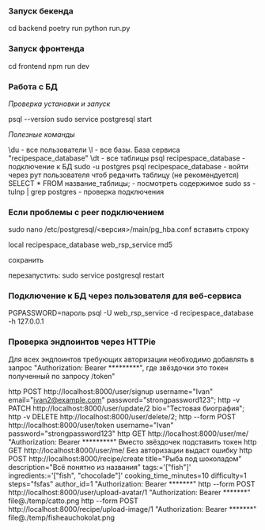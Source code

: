 ### Запуск бекенда
cd backend
poetry run python run.py

### Запуск фронтенда
cd frontend
npm run dev

### Работа с БД

*Проверка установки и запуск*

psql --version
sudo service postgresql start

*Полезные команды*

\du - все пользователи
\l - все базы. База сервиса "recipespace_database"
\dt - все таблицы
psql recipespace_database - подключение к БД
sudo -u postgres psql recipespace_database - войти через рут пользователя чтоб редачить таблицу (не рекомендуется)
SELECT * FROM название_таблицы; - посмотреть содержимое
sudo ss -tulnp | grep postgres - проверка подключения

### Если проблемы с peer подключением

sudo nano /etc/postgresql/<версия>/main/pg_hba.conf
вставить строку

local   recipespace_database    web_rsp_service                md5

сохранить

перезапустить: sudo service postgresql restart

### Подключение к БД через пользователя для веб-сервиса

PGPASSWORD=пароль psql -U web_rsp_service -d recipespace_database -h 127.0.0.1

### Проверка эндпоинтов через HTTPie

Для всех эндпоинтов требующих авторизации необходимо добавлять в запрос "Authorization: Bearer *********", где звёздочки это токен полученный по запросу /token"

http POST http://localhost:8000/user/signup username="Ivan" email="ivan2@example.com" password="strongpassword123";
http -v PATCH http://localhost:8000/user/update/2 bio="Тестовая биография";
http -v DELETE http://localhost:8000/user/delete/2;
http --form POST http://localhost:8000/user/token username="Ivan" password="strongpassword123"
http GET http://localhost:8000/user/me/ "Authorization: Bearer *********"  Вместо звёздочек подставить токен
http GET http://localhost:8000/user/me/ Без авторизации выдаст ошибку
http POST http://localhost:8000/recipe/create title="Рыба под шоколадом" description="Всё понятно из названия" tags:='["fish"]' ingredients:='["fish", "chocolade"]' cooking_time_minutes=10 difficulty=1 steps="fsfas" author_id=1 "Authorization: Bearer *******"
http --form POST http://localhost:8000/user/upload-avatar/1   "Authorization: Bearer *******"   file@./temp/catto.png
http --form POST http://localhost:8000/recipe/upload-image/1  "Authorization: Bearer *******" file@./temp/fisheauchokolat.png
